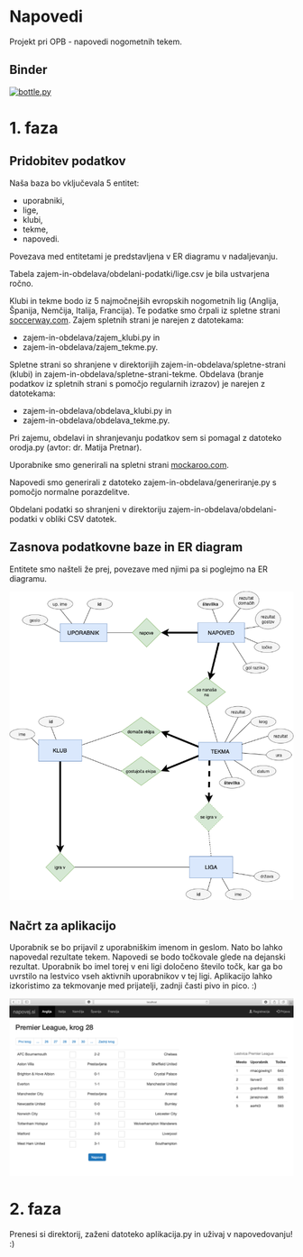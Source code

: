 # Napovedi

Projekt pri OPB - napovedi nogometnih tekem.

## Binder
[![bottle.py](https://mybinder.org/badge_logo.svg)](https://mybinder.org/v2/gh/aljazostrez/napovediOPB/master?urlpath=proxy/8080/) 

# 1. faza

## Pridobitev podatkov

Naša baza bo vključevala 5 entitet:
- uporabniki,
- lige,
- klubi,
- tekme,
- napovedi.

Povezava med entitetami je predstavljena v ER diagramu v nadaljevanju.

Tabela zajem-in-obdelava/obdelani-podatki/lige.csv je bila ustvarjena ročno.

Klubi in tekme bodo iz 5 najmočnejših evropskih nogometnih lig (Anglija, Španija, Nemčija, Italija, Francija). Te podatke smo črpali iz spletne strani [soccerway.com](https://int.soccerway.com). Zajem spletnih strani je narejen z datotekama:
- zajem-in-obdelava/zajem_klubi.py in
- zajem-in-obdelava/zajem_tekme.py.

Spletne strani so shranjene v direktorijih zajem-in-obdelava/spletne-strani (klubi) in zajem-in-obdelava/spletne-strani-tekme. Obdelava (branje podatkov iz spletnih strani s pomočjo regularnih izrazov) je narejen z datotekama:
- zajem-in-obdelava/obdelava_klubi.py in
- zajem-in-obdelava/obdelava_tekme.py.

Pri zajemu, obdelavi in shranjevanju podatkov sem si pomagal z datoteko orodja.py (avtor: dr. Matija Pretnar).

Uporabnike smo generirali na spletni strani [mockaroo.com](https://www.mockaroo.com).

Napovedi smo generirali z datoteko zajem-in-obdelava/generiranje.py s pomočjo normalne porazdelitve.

Obdelani podatki so shranjeni v direktoriju zajem-in-obdelava/obdelani-podatki v obliki CSV datotek.

## Zasnova podatkovne baze in ER diagram

Entitete smo našteli že prej, povezave med njimi pa si poglejmo na ER diagramu.

![ER diagram](napovedi.png)

## Načrt za aplikacijo

Uporabnik se bo prijavil z uporabniškim imenom in geslom. Nato bo lahko napovedal rezultate tekem. Napovedi se bodo točkovale glede na dejanski rezultat. Uporabnik bo imel torej v eni ligi določeno število točk, kar ga bo uvrstilo na lestvico vseh aktivnih uporabnikov v tej ligi. Aplikacijo lahko izkoristimo za tekmovanje med prijatelji, zadnji časti pivo in pico. :)

![aplikacija](ideja.png)

# 2. faza

Prenesi si direktorij, zaženi datoteko aplikacija.py in uživaj v napovedovanju! :)
